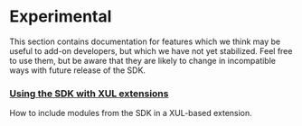 # Experimental #

This section contains documentation for features which we think may be useful
to add-on developers, but which we have not yet stabilized. Feel free to use
them, but be aware that they are likely to change in incompatible ways with
future release of the SDK.

### [Using the SDK with XUL extensions](#guide/addon-development/xul-extensions) ###

How to include modules from the SDK in a XUL-based extension.